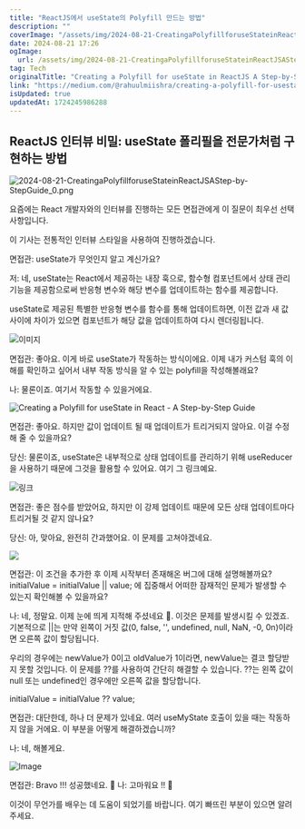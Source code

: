 ```yaml
---
title: "ReactJS에서 useState의 Polyfill 만드는 방법"
description: ""
coverImage: "/assets/img/2024-08-21-CreatingaPolyfillforuseStateinReactJSAStep-by-StepGuide_0.png"
date: 2024-08-21 17:26
ogImage: 
  url: /assets/img/2024-08-21-CreatingaPolyfillforuseStateinReactJSAStep-by-StepGuide_0.png
tag: Tech
originalTitle: "Creating a Polyfill for useState in ReactJS A Step-by-Step Guide"
link: "https://medium.com/@rahuulmiishra/creating-a-polyfill-for-usestate-in-reactjs-a-step-by-step-guide-20dcee6cef74"
isUpdated: true
updatedAt: 1724245986288
---
```



## ReactJS 인터뷰 비밀: useState 폴리필을 전문가처럼 구현하는 방법

![2024-08-21-CreatingaPolyfillforuseStateinReactJSAStep-by-StepGuide_0.png](/assets/img/2024-08-21-CreatingaPolyfillforuseStateinReactJSAStep-by-StepGuide_0.png)

요즘에는 React 개발자와의 인터뷰를 진행하는 모든 면접관에게 이 질문이 최우선 선택 사항입니다.

이 기사는 전통적인 인터뷰 스타일을 사용하여 진행하겠습니다.

<div class="content-ad"></div>

면접관: useState가 무엇인지 알고 계신가요?

저: 네, useState는 React에서 제공하는 내장 훅으로, 함수형 컴포넌트에서 상태 관리 기능을 제공함으로써 반응형 변수와 해당 변수를 업데이트하는 함수를 제공합니다.

useState로 제공된 특별한 반응형 변수를 함수를 통해 업데이트하면, 이전 값과 새 값 사이에 차이가 있으면 컴포넌트가 해당 값을 업데이트하여 다시 렌더링됩니다.

![이미지](/assets/img/2024-08-21-CreatingaPolyfillforuseStateinReactJSAStep-by-StepGuide_1.png)

<div class="content-ad"></div>

면접관: 좋아요. 이게 바로 useState가 작동하는 방식이에요. 이제 내가 커스텀 훅의 이해를 확인하고 싶어서 내부 작동 방식을 알 수 있는 polyfill을 작성해볼래요?

나: 물론이죠. 여기서 작동할 수 있을거에요.

![Creating a Polyfill for useState in React - A Step-by-Step Guide](/assets/img/2024-08-21-CreatingaPolyfillforuseStateinReactJSAStep-by-StepGuide_2.png)

면접관: 좋아요. 하지만 값이 업데이트 될 때 업데이트가 트리거되지 않아요. 이걸 수정해 줄 수 있을까요?

<div class="content-ad"></div>

당신: 물론이죠, useState은 내부적으로 상태 업데이트를 관리하기 위해 useReducer을 사용하기 때문에 그것을 활용할 수 있어요. 여기 그 링크예요.

![링크](/assets/img/2024-08-21-CreatingaPolyfillforuseStateinReactJSAStep-by-StepGuide_3.png)

면접관: 좋은 점수를 받았어요, 하지만 이 강제 업데이트 때문에 모든 상태 업데이트마다 트리거될 것 같지 않나요?

당신: 아, 맞아요, 완전히 간과했어요. 이 문제를 고쳐야겠네요.

<div class="content-ad"></div>

<img src="/assets/img/2024-08-21-CreatingaPolyfillforuseStateinReactJSAStep-by-StepGuide_4.png" />

면접관: 이 조건을 추가한 후 이제 시작부터 존재해온 버그에 대해 설명해볼까요? initialValue = initialValue || value; 에 집중해서 어떠한 잠재적인 문제가 발생할 수 있는지 확인해볼 수 있을까요?

나: 네, 정말요. 이제 눈에 띄게 지적해 주셨네요 🦅. 이것은 문제를 발생시킬 수 있겠죠. 기본적으로 ||는 만약 왼쪽이 거짓 값(0, false, '', undefined, null, NaN, -0, 0n)이라면 오른쪽 값이 할당됩니다.

우리의 경우에는 newValue가 0이고 oldValue가 1이라면, newValue는 결코 할당받지 못할 것입니다. 이 문제를 ??를 사용하여 간단히 해결할 수 있습니다. ??는 왼쪽 값이 null 또는 undefined인 경우에만 오른쪽 값을 할당합니다.

<div class="content-ad"></div>

initialValue = initialValue ?? value;

면접관: 대단한데, 하나 더 문제가 있네요. 여러 useMyState 호출이 있을 때는 작동하지 않을 거에요. 이 부분을 어떻게 해결하겠습니까?

나: 네, 해볼게요.

![Image](/assets/img/2024-08-21-CreatingaPolyfillforuseStateinReactJSAStep-by-StepGuide_5.png)

<div class="content-ad"></div>

면접관: Bravo !!! 성공했네요. 🙌
나: 고마워요 !! 🥹

이것이 무언가를 배우는 데 도움이 되었기를 바랍니다. 여기 빠뜨린 부분이 있으면 알려주세요.